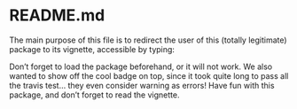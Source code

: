 README.md
================

The main purpose of this file is to redirect the user of this (totally
legitimate) package to its vignette, accessible by typing:

Don’t forget to load the package beforehand, or it will not work. We
also wanted to show off the cool badge on top, since it took quite long
to pass all the travis test… they even consider warning as errors\! Have
fun with this package, and don’t forget to read the vignette.

